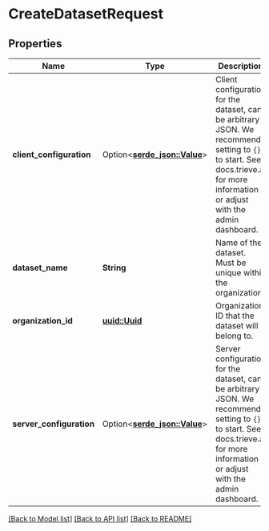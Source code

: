 # CreateDatasetRequest

## Properties

Name | Type | Description | Notes
------------ | ------------- | ------------- | -------------
**client_configuration** | Option<[**serde_json::Value**](.md)> | Client configuration for the dataset, can be arbitrary JSON. We recommend setting to `{}` to start. See docs.trieve.ai for more information or adjust with the admin dashboard. | 
**dataset_name** | **String** | Name of the dataset. Must be unique within the organization. | 
**organization_id** | [**uuid::Uuid**](uuid::Uuid.md) | Organization ID that the dataset will belong to. | 
**server_configuration** | Option<[**serde_json::Value**](.md)> | Server configuration for the dataset, can be arbitrary JSON. We recommend setting to `{}` to start. See docs.trieve.ai for more information or adjust with the admin dashboard. | 

[[Back to Model list]](../README.md#documentation-for-models) [[Back to API list]](../README.md#documentation-for-api-endpoints) [[Back to README]](../README.md)


